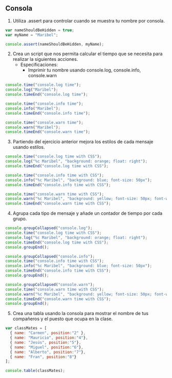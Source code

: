 ## Consola
1. Utiliza .assert para controlar cuando se muestra tu nombre por consola.
```javascript
var nameShouldBeHidden = true;
var myName = "Maribel";

console.assert(nameShouldBeHidden, myName);
```

2. Crea un script que nos permita calcular el tiempo que se necesita para realizar la siguientes acciones.
    - Especificaciones:
        - Imprimir tu nombre usando console.log, console.info, console.warn
```javascript
console.time("console.log time");
console.log("Maribel");
console.timeEnd("console.log time");

console.time("console.info time");
console.info("Maribel");
console.timeEnd("console.info time");

console.time("console.warn time");
console.warn("Maribel");
console.timeEnd("console.warn time");
```

3. Partiendo del ejercicio anterior mejora los estilos de cada mensaje usando estilos.
``` javascript
console.time("console.log time with CSS");
console.log("%c Maribel", "background: orange; float: right");
console.timeEnd("console.log time with CSS");

console.time("console.info time with CSS");
console.info("%c Maribel", "background: blue; font-size: 50px");
console.timeEnd("console.info time with CSS");

console.time("console.warn time with CSS");
console.warn("%c Maribel", "background: yellow; font-size: 50px; font-weight: bold");
console.timeEnd("console.warn time with CSS");
```
4. Agrupa cada tipo de mensaje y añade un contador de tiempo por cada grupo.
```javascript
console.groupCollapsed("console.log");
console.time("console.log time with CSS");
console.log("%c Maribel", "background: orange; float: right");
console.timeEnd("console.log time with CSS");
console.groupEnd();

console.groupCollapsed("console.info");
console.time("console.info time with CSS");
console.info("%c Maribel", "background: blue; font-size: 50px");
console.timeEnd("console.info time with CSS");
console.groupEnd();

console.groupCollapsed("console.warn");
console.time("console.warn time with CSS");
console.warn("%c Maribel", "background: yellow; font-size: 50px; font-weight: bold");
console.timeEnd("console.warn time with CSS");
console.groupEnd();
```

5. Crea una tabla usando la consola para mostrar el nombre de tus compañeros y el puesto que ocupa en la clase.
```javascript
var classMates = [
  { name: "Carmen", position:"2" },
  { name: "Mauricio", position:"4"},
  { name: "Jesús", position:"5"},
  { name: "Miguel", position:"6"},
  { name: "Alberto", position:"7"},
  { name: "Fran", position:"8"}
];

console.table(classMates);
```